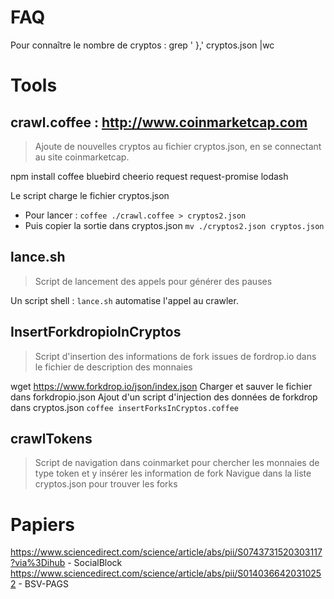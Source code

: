 # FAQ
Pour connaître le nombre de cryptos : grep '  },' cryptos.json |wc

# Tools
## crawl.coffee : http://www.coinmarketcap.com
> Ajoute de nouvelles cryptos au fichier cryptos.json, en se connectant au site coinmarketcap.

npm install coffee bluebird cheerio request request-promise lodash

Le script charge le fichier cryptos.json

- Pour lancer :
  `coffee ./crawl.coffee > cryptos2.json`
- Puis copier la sortie dans cryptos.json
  `mv ./cryptos2.json cryptos.json`

## lance.sh
> Script de lancement des appels pour générer des pauses

Un script shell : `lance.sh` automatise l'appel au crawler.

## InsertForkdropioInCryptos
> Script d'insertion des informations de fork issues de fordrop.io dans le fichier de description des monnaies

wget https://www.forkdrop.io/json/index.json
Charger et sauver le fichier dans forkdropio.json
Ajout d'un script d'injection des données de forkdrop dans cryptos.json
`coffee insertForksInCryptos.coffee`

## crawlTokens
> Script de navigation dans coinmarket pour chercher les monnaies de type token et y insérer les information de fork
Navigue dans la liste cryptos.json pour trouver les forks

# Papiers
https://www.sciencedirect.com/science/article/abs/pii/S0743731520303117?via%3Dihub - SocialBlock
https://www.sciencedirect.com/science/article/abs/pii/S0140366420310252 - BSV-PAGS
